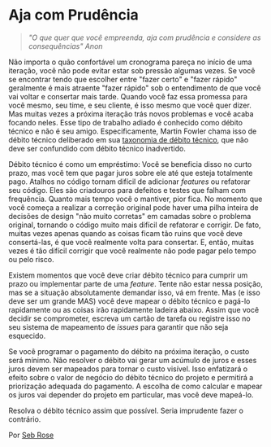 # Aja com Prudência

> *"O que quer que você empreenda, aja com prudência e considere as consequências" Anon*

Não importa o quão confortável um cronograma pareça no início de uma iteração, você não pode evitar estar sob pressão algumas vezes. Se você se encontrar tendo que escolher entre "fazer certo" e "fazer rápido" geralmente é mais atraente "fazer rápido" sob o entendimento de que você vai voltar e consertar mais tarde. Quando você faz essa promessa para você mesmo, seu time, e seu cliente, é isso mesmo que você quer dizer. Mas muitas vezes a próxima iteração trás novos problemas e você acaba focando neles. Esse tipo de trabalho adiado é conhecido como débito técnico e não é seu amigo. Especificamente, Martin Fowler chama isso de débito técnico deliberado em sua [taxonomia de débito técnico](http://martinfowler.com/bliki/TechnicalDebtQuadrant.html), que não deve ser confundido com débito técnico inadvertido.

Débito técnico é como um empréstimo: Você se beneficia disso no curto prazo, mas você tem que pagar juros sobre ele até que esteja totalmente pago. Atalhos no código tornam difícil de adicionar _features_ ou refatorar seu código. Eles são criadouros para defeitos e testes que falham com frequência. Quanto mais tempo você o mantiver, pior fica. No momento que você começa a realizar a correção original pode haver uma pilha inteira de decisões de design "não muito corretas" em camadas sobre o problema original, tornando o código muito mais difícil de refatorar e corrigir. De fato, muitas vezes apenas quando as coisas ficam tão ruins que você deve consertá-las, é que você realmente volta para consertar. E, então, muitas vezes é tão difícil corrigir que você realmente não pode pagar pelo tempo ou pelo risco.

Existem momentos que você deve criar débito técnico para cumprir um prazo ou implementar parte de uma _feature_. Tente não estar nessa posição, mas se a situação absolutamente demandar isso, vá em frente. Mas (e isso deve ser um grande MAS) você deve mapear o débito técnico e pagá-lo rapidamente ou as coisas irão rapidamente ladeira abaixo. Assim que você decidir se comprometer, escreva um cartão de tarefa ou registre isso no seu sistema de mapeamento de _issues_ para garantir que não seja esquecido.

Se você programar o pagamento do débito na próxima iteração, o custo será mínimo. Não resolver o débito vai gerar um acúmulo de juros e esses juros devem ser mapeados para tornar o custo visível. Isso enfatizará o efeito sobre o valor de negócio do débito técnico do projeto e permitirá a priorização adequada do pagamento. A escolha de como calcular e mapear os juros vai depender do projeto em particular, mas você deve mapeá-lo.

Resolva o débito técnico assim que possível. Seria imprudente fazer o contrário.

Por [Seb Rose](http://programmer.97things.oreilly.com/wiki/index.php/Seb_Rose)
